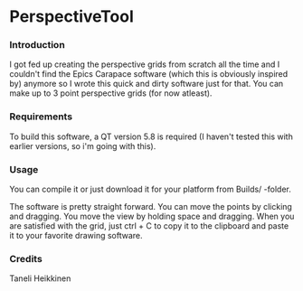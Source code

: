 # PerspectiveTool

### Introduction

I got fed up creating the perspective grids from scratch all the time and I couldn't find the Epics Carapace software (which this is obviously inspired by) anymore so I wrote this quick and dirty software just for that. You can make up to 3 point perspective grids (for now atleast).

### Requirements

To build this software, a QT version 5.8 is required (I haven't tested this with earlier versions, so i'm going with this).

### Usage

You can compile it or just download it for your platform from Builds/ -folder.

The software is pretty straight forward. You can move the points by clicking and dragging. You move the view by holding space and dragging. When you are satisfied with the grid, just ctrl + C to copy it to the clipboard and paste it to your favorite drawing software.

### Credits

Taneli Heikkinen
